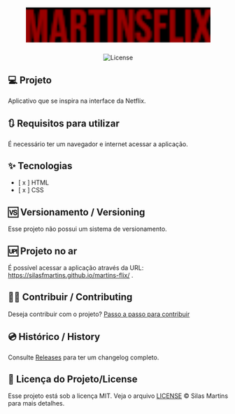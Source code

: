 <h1 align="center">
  <img alt="MartinsFlix" height="80" title="Plant Manager" src="./assets/img/Logo - MartinsFlix.png" />
</h1>

<p align="center">
  <img alt="License" src="https://img.shields.io/github/license/silasfmartins/martins-flix">
</p>


## 💻 Projeto
Aplicativo que se inspira na interface da Netflix.

## 🔃 Requisitos para utilizar

É necessário ter um navegador e internet acessar a aplicação.

## ✨ Tecnologias

-   [ x ] HTML
-   [ x ] CSS

## 🆚 Versionamento / Versioning

Esse projeto não possui um sistema de versionamento.

## 🆙 Projeto no ar

É possível acessar a aplicação através da URL: https://silasfmartins.github.io/martins-flix/ .

## 👨‍💻 Contribuir / Contributing

Deseja contribuir com o projeto? [Passo a passo para contribuir](https://github.com/silasfmartins/martins-flix/blob/master/Contributing.md)

## 💿 Histórico / History

Consulte [Releases](https://github.com/silasfmartins/martins-flix/releases) para ter um changelog completo.

## 📄 Licença do Projeto/License

Esse projeto está sob a licença MIT. Veja o arquivo [LICENSE](https://github.com/silasfmartins/martins-flix/blob/main/LICENSE) © Silas Martins para mais detalhes.

<br />
